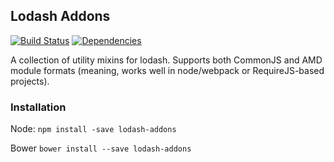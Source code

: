 ## Lodash Addons

[![Build Status](https://travis-ci.org/helion3/lodash-addons.svg)](https://travis-ci.org/helion3/lodash-addons)
[![Dependencies](https://david-dm.org/helion3/lodash-addons.svg)](https://david-dm.org/helion3/lodash-addons)

A collection of utility mixins for lodash. Supports both CommonJS and AMD module formats
(meaning, works well in node/webpack or RequireJS-based projects).

### Installation

Node: `npm install -save lodash-addons`

Bower `bower install --save lodash-addons`
